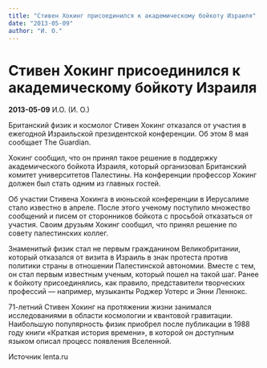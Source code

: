 ```yaml
---
title: "Стивен Хокинг присоединился к академическому бойкоту Израиля"
date: "2013-05-09"
author: "И. О."
---
```


# Стивен Хокинг присоединился к академическому бойкоту Израиля

**2013-05-09** И.О. (И. О.)

Британский физик и космолог Стивен Хокинг отказался от участия в ежегодной Израильской президентской конференции. Об этом 8 мая сообщает The Guardian.

Хокинг сообщил, что он принял такое решение в поддержку академического бойкота Израиля, который организовал Британский комитет университетов Палестины. На конференции профессор Хокинг должен был стать одним из главных гостей.

Об участии Стивена Хокинга в июньской конференции в Иерусалиме стало известно в апреле. После этого ученому поступило множество сообщений и писем от сторонников бойкота с просьбой отказаться от участия. Своим друзьям Хокинг сообщил, что принял решение по совету палестинских коллег.

Знаменитый физик стал не первым гражданином Великобритании, который отказался от визита в Израиль в знак протеста против политики страны в отношении Палестинской автономии. Вместе с тем, он стал первым известным ученым, который пошел на такой шаг. Ранее к бойкоту присоединялись, как правило, представители творческих профессий — например, музыканты Роджер Уотерс и Энни Леннокс.

71-летний Стивен Хокинг на протяжении жизни занимался исследованиями в области космологии и квантовой гравитации. Наибольшую популярность физик приобрел после публикации в 1988 году книги «Краткая история времени», в которой он доступным языком описал процесс появления Вселенной.

Источник lenta.ru